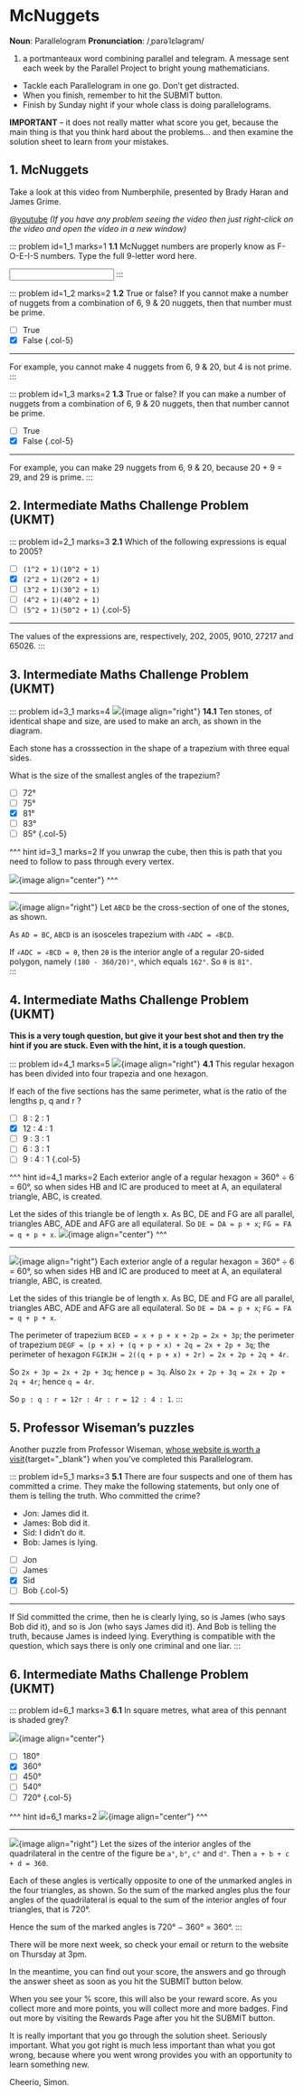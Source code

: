 # McNuggets

<div class="dictionary">

__Noun__: Parallelogram
__Pronunciation__: /ˌparəˈlɛləɡram/

1. a portmanteaux word combining parallel and telegram. A message sent each
week by the Parallel Project to bright young mathematicians.

</div>

* Tackle each Parallelogram in one go. Don’t get distracted.
* When you finish, remember to hit the SUBMIT button.
*	Finish by Sunday night if your whole class is doing parallelograms.

__IMPORTANT__ – it does not really matter what score you get, because the main thing is that you think hard about the problems... and then examine the solution sheet to learn from your mistakes.


## 1. McNuggets

Take a look at this video from Numberphile, presented by Brady Haran and James Grime.

@[youtube](vNTSugyS038?rel=0) _(If you have any problem seeing the video then just right-click on the video and open the video in a new window)_  

::: problem id=1_1 marks=1
__1.1__ McNugget numbers are properly know as F-O-E-I-S numbers. Type the full 9-letter word here.

<input solution="Frobenius"/>
:::

::: problem id=1_2 marks=2
__1.2__ True or false? If you cannot make a number of nuggets from a combination of 6, 9 & 20 nuggets, then that number must be prime.

* [ ] True
* [x] False
{.col-5}

---

For example, you cannot make 4 nuggets from 6, 9 & 20, but 4 is not prime.
:::

::: problem id=1_3 marks=2
__1.3__ True or false? If you can make a number of nuggets from a combination of 6, 9 & 20 nuggets, then that number cannot be prime.

* [ ] True
* [x] False
{.col-5}

---

For example, you can make 29 nuggets from 6, 9 & 20, because 20 + 9 = 29, and 29 is prime.
:::


## 2. Intermediate Maths Challenge Problem (UKMT)
<!--- (2005) Q4 --->

::: problem id=2_1 marks=3
__2.1__ Which of the following expressions is equal to 2005?

* [ ] `(1^2 + 1)(10^2 + 1)`
* [x] `(2^2 + 1)(20^2 + 1)`
* [ ] `(3^2 + 1)(30^2 + 1)`
* [ ] `(4^2 + 1)(40^2 + 1)`
* [ ] `(5^2 + 1)(50^2 + 1)`
{.col-5}

---

The values of the expressions are, respectively, 202, 2005, 9010, 27217 and 65026.
:::


## 3.	Intermediate Maths Challenge Problem (UKMT)
<!--- (2005) Q14 --->

::: problem id=3_1 marks=4
![](/resources/10-28-mcnuggets/14-arch.png){image align="right"}
__14.1__ Ten stones, of identical shape and size, are used to make an arch, as shown in the diagram.  

Each stone has a crosssection in the shape of a trapezium with three equal sides.  

What is the size of the smallest angles of the trapezium?

* [ ] 72°  
* [ ] 75°  
* [x] 81°  
* [ ] 83°  
* [ ] 85°
{.col-5}

^^^ hint id=3_1 marks=2
If you unwrap the cube, then this is path that you need to follow to pass through every vertex.

![](/resources/10-28-mcnuggets/3-arch-hint.png){image align="center"}
^^^

---
![](/resources/10-28-mcnuggets/14-arch-answer.png){image align="right"}
Let `ABCD` be the cross-section of one of the stones, as shown.  

As `AD = BC`, `ABCD` is an isosceles trapezium with `∠ADC = ∠BCD`.  

If `∠ADC = ∠BCD = θ`, then `2θ` is the interior angle of a regular 20-sided polygon, namely `(180 - 360/20)°`, which equals `162°`. So `θ` is `81°`.   
:::


## 4.	Intermediate Maths Challenge Problem (UKMT)
<!--- (2005) Q24 --->

__This is a very tough question, but give it your best shot and then try the hint if you are stuck. Even with the hint, it is a tough question.__

::: problem id=4_1 marks=5
![](/resources/10-28-mcnuggets/4-hexagon.png){image align="right"}
__4.1__ This regular hexagon has been divided into four trapezia and one hexagon.  

If each of the five sections has the same perimeter, what is the ratio of the lengths p, q and r ?

* [ ] 8 : 2 : 1  
* [x] 12 : 4 : 1
* [ ] 9 : 3 : 1  
* [ ] 6 : 3 : 1  
* [ ] 9 : 4 : 1
{.col-5}

^^^ hint id=4_1 marks=2
Each exterior angle of a regular hexagon = 360° ÷ 6 = 60°, so when sides HB and IC are produced to meet at A, an equilateral triangle, ABC, is created.  

Let the sides of this triangle be of length x. As BC, DE and FG are all parallel, triangles ABC, ADE and AFG are all equilateral. So `DE = DA = p + x`; `FG = FA = q + p + x`.
![](/resources/10-28-mcnuggets/4-hexagon-answer.png){image align="center"}
^^^

---

![](/resources/10-28-mcnuggets/4-hexagon-answer.png){image align="right"}
Each exterior angle of a regular hexagon = 360° ÷ 6 = 60°, so when sides HB and IC are produced to meet at A, an equilateral triangle, ABC, is created.  

Let the sides of this triangle be of length x. As BC, DE and FG are all parallel, triangles ABC, ADE and AFG are all equilateral. So `DE = DA = p + x`; `FG = FA = q + p + x`.

The perimeter of trapezium `BCED = x + p + x + 2p = 2x + 3p`; the perimeter of trapezium `DEGF = (p + x) + (q + p + x) + 2q = 2x + 2p + 3q`; the perimeter of hexagon `FGIKJH = 2((q + p + x) + 2r) = 2x + 2p + 2q + 4r`.  

So `2x + 3p = 2x + 2p + 3q`; hence `p = 3q`. Also `2x + 2p + 3q = 2x + 2p + 2q + 4r`; hence `q = 4r`.  

So `p : q : r = 12r : 4r : r = 12 : 4 : 1`.
:::


## 5. Professor Wiseman’s puzzles

Another puzzle from Professor Wiseman, [whose website is worth a visit](https://richardwiseman.wordpress.com/){target="_blank"} when you’ve completed this Parallelogram.

::: problem id=5_1 marks=3
__5.1__ There are four suspects and one of them has committed a crime.  They make the following statements, but only one of them is telling the truth.  Who committed the crime?

- Jon: James did it.  
- James: Bob did it.  
- Sid: I didn’t do it.  
- Bob: James is lying.  

* [ ] Jon
* [ ] James
* [x] Sid  
* [ ] Bob
{.col-5}

---

If Sid committed the crime, then he is clearly lying, so is James (who says Bob did it), and so is Jon (who says James did it). And Bob is telling the truth, because James is indeed lying. Everything is compatible with the question, which says there is only one criminal and one liar.
:::


## 6. Intermediate Maths Challenge Problem (UKMT)
<!--- (2005) Q7 --->

::: problem id=6_1 marks=3
__6.1__ In square metres, what area of this pennant is shaded grey?

![](/resources/10-28-mcnuggets/6-triangles.png){image align="center"}

* [ ] 180°  
* [x] 360°  
* [ ] 450°  
* [ ] 540°  
* [ ] 720°
{.col-5}

^^^ hint id=6_1 marks=2
![](/resources/10-28-mcnuggets/6-triangles-answer.png){image align="center"}
^^^

---
![](/resources/10-28-mcnuggets/6-triangles-answer.png){image align="right"}
Let the sizes of the interior angles of the quadrilateral in the centre of the figure be `a°`, `b°`, `c°` and `d°`. Then `a + b + c + d = 360`.  

Each of these angles is vertically opposite to one of the unmarked angles in the four triangles, as shown. So the sum of the marked angles plus the four angles of the quadrilateral is equal to the sum of the interior angles of four triangles, that is 720°.  

Hence the sum of the marked angles is 720° − 360° = 360°.
:::

There will be more next week, so check your email or return to the website on Thursday at 3pm.  

In the meantime, you can find out your score, the answers and go through the answer sheet as soon as you hit the SUBMIT button below.

When you see your % score, this will also be your reward score. As you collect more and more points, you will collect more and more badges. Find out more by visiting the Rewards Page after you hit the SUBMIT button.

It is really important that you go through the solution sheet. Seriously important. What you got right is much less important than what you got wrong, because where you went wrong provides you with an opportunity to learn something new.

Cheerio,
Simon.
